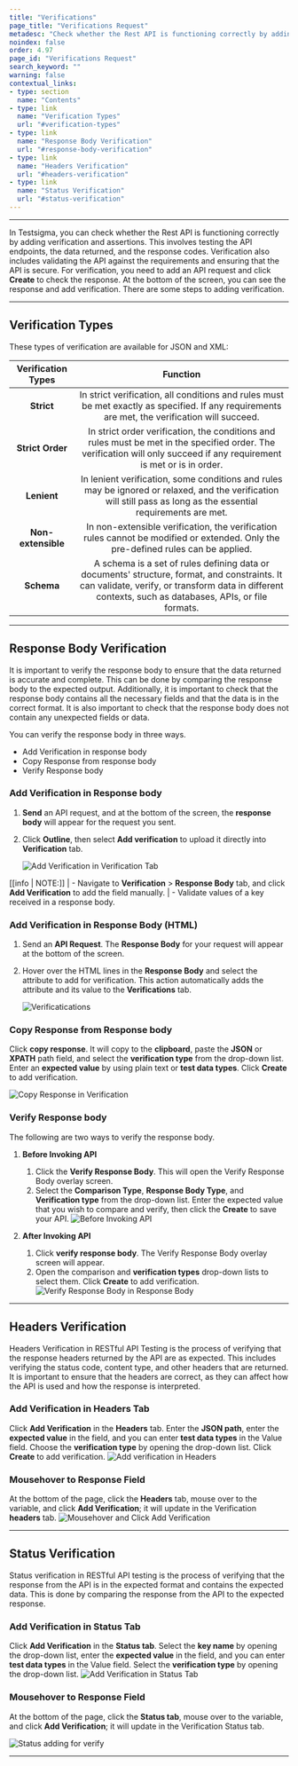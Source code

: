 ```yaml
---
title: "Verifications"
page_title: "Verifications Request"
metadesc: "Check whether the Rest API is functioning correctly by adding verification and assertions. Learn more about Verifications Request in Testsigma"
noindex: false
order: 4.97
page_id: "Verifications Request"
search_keyword: ""
warning: false
contextual_links:
- type: section
  name: "Contents" 
- type: link
  name: "Verification Types"
  url: "#verification-types"
- type: link
  name: "Response Body Verification"
  url: "#response-body-verification"
- type: link
  name: "Headers Verification"
  url: "#headers-verification"
- type: link
  name: "Status Verification"
  url: "#status-verification"
---
```


---

In Testsigma, you can check whether the Rest API is functioning correctly by adding verification and assertions. This involves testing the API endpoints, the data returned, and the response codes. Verification also includes validating the API against the requirements and ensuring that the API is secure. For verification, you need to add an API request and click **Create** to check the response. At the bottom of the screen, you can see the response and add verification. There are some steps to adding verification.

---

## **Verification Types**

These types of verification are available for JSON and XML:

|Verification Types|Function|
|    :----:   |    :----:   |
| **Strict** | In strict verification, all conditions and rules must be met exactly as specified. If any requirements are met, the verification will succeed.|
| **Strict Order** | In strict order verification, the conditions and rules must be met in the specified order. The verification will only succeed if any requirement is met or is in order. |
| **Lenient**  | In lenient verification, some conditions and rules may be ignored or relaxed, and the verification will still pass as long as the essential requirements are met.|
|  **Non-extensible** | In non-extensible verification, the verification rules cannot be modified or extended. Only the pre-defined rules can be applied. |
| **Schema** | A schema is a set of rules defining data or documents' structure, format, and constraints. It can validate, verify, or transform data in different contexts, such as databases, APIs, or file formats. |

---

## **Response Body Verification**

It is important to verify the response body to ensure that the data returned is accurate and complete. This can be done by comparing the response body to the expected output. Additionally, it is important to check that the response body contains all the necessary fields and that the data is in the correct format. It is also important to check that the response body does not contain any unexpected fields or data.

You can verify the response body in three ways.
- Add Verification in response body
- Copy Response from response body
- Verify Response body

### **Add Verification in Response body**

1. **Send** an API request, and at the bottom of the screen, the **response body** will appear for the request you sent.

2. Click **Outline**, then select **Add verification** to upload it directly into **Verification** tab.

   ![Add Verification in Verification Tab](https://s3.amazonaws.com/static-docs.testsigma.com/new_images/projects/overview/responsebody_verification_restapi.gif)

[[info | NOTE:]]
| - Navigate to **Verification** > **Response Body** tab, and click **Add Verification** to add the field manually.
| - Validate values of a key received in a response body.


### **Add Verification in Response Body (HTML)**

1. Send an **API Request**. The **Response Body** for your request will appear at the bottom of the screen.

2. Hover over the HTML lines in the **Response Body** and select the attribute to add for verification. This action automatically adds the attribute and its value to the **Verifications** tab.

   ![Verificatications](https://s3.amazonaws.com/static-docs.testsigma.com/new_images/projects/applications/VerificationHTML.gif)


### **Copy Response from Response body**

Click **copy response**. It will copy to the **clipboard**, paste the **JSON** or **XPATH** path field, and select the **verification type** from the drop-down list. Enter an **expected value** by using plain text or **test data types**. Click **Create** to add verification.

   ![Copy Response in Verification](https://s3.amazonaws.com/static-docs.testsigma.com/new_images/projects/overview/copyresponse_verification_restapi.gif)

### **Verify Response body**

The following are two ways to verify the response body.

1. **Before Invoking API**
    1. Click the **Verify Response Body**. This will open the Verify Response Body overlay screen.
    2. Select the **Comparison Type**, **Response Body Type**, and **Verification type** from the drop-down list. Enter the expected value that you wish to compare and verify, then click the **Create** to save your API. ![Before Invoking API](https://s3.amazonaws.com/static-docs.testsigma.com/new_images/projects/overview/compareverify.gif)

2. **After Invoking API**

    1. Click **verify response body**. The Verify Response Body overlay screen will appear. 
    2. Open the comparison and **verification types** drop-down lists to select them. Click **Create** to add verification. ![Verify Response Body in Response Body](https://s3.amazonaws.com/static-docs.testsigma.com/new_images/projects/overview/verify_response_body_restapi.gif)

---

## **Headers Verification**

Headers Verification in RESTful API Testing is the process of verifying that the response headers returned by the API are as expected. This includes verifying the status code, content type, and other headers that are returned. It is important to ensure that the headers are correct, as they can affect how the API is used and how the response is interpreted.

### **Add Verification in Headers Tab**

Click **Add Verification** in the **Headers** tab. Enter the **JSON path**, enter the **expected value** in the field, and you can enter **test data types** in the Value field. Choose the **verification type** by opening the drop-down list. Click **Create** to add verification.
![Add verification in Headers](https://s3.amazonaws.com/static-docs.testsigma.com/new_images/projects/overview/headersadd_headers_restapi.png)

### **Mousehover to Response Field**

At the bottom of the page, click the **Headers** tab, mouse over to the variable, and click **Add Verification**; it will update in the Verification **headers** tab.
![Mousehover and Click Add Verification](https://s3.amazonaws.com/static-docs.testsigma.com/new_images/projects/overview/headersadd_tabheaders_restapi.png)

---

## **Status Verification**

Status verification in RESTful API testing is the process of verifying that the response from the API is in the expected format and contains the expected data. This is done by comparing the response from the API to the expected response. 

### **Add Verification in Status Tab**

Click **Add Verification** in the **Status tab**. Select the **key name** by opening the drop-down list, enter the **expected value** in the field, and you can enter **test data types** in the Value field. Select the **verification type** by opening the drop-down list. 
![Add Verification in Status Tab](https://s3.amazonaws.com/static-docs.testsigma.com/new_images/projects/overview/status_addverfication_restapi.png)

### **Mousehover to Response Field**

At the bottom of the page, click the **Status tab**, mouse over to the variable, and click **Add Verification**; it will update in the Verification Status tab.

![Status adding for verify](https://s3.amazonaws.com/static-docs.testsigma.com/new_images/projects/overview/status_tabaddverfication_restapi.png)

---
